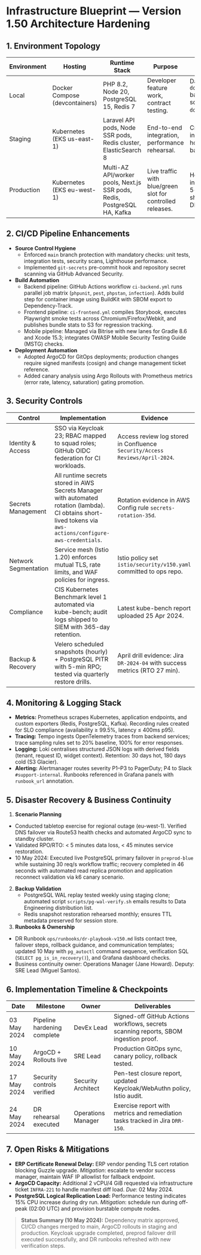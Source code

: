 # Infrastructure Blueprint — Version 1.50 Architecture Hardening

## 1. Environment Topology
| Environment | Hosting | Runtime Stack | Purpose | DR Strategy | Observability |
| --- | --- | --- | --- | --- | --- |
| Local | Docker Compose (devcontainers) | PHP 8.2, Node 20, PostgreSQL 15, Redis 7 | Developer feature work, contract testing. | Daily snapshot via `docker volume` backups; restore scripts published in `docs/dev/restore.md`. | Local Grafana agent streaming to staging Loki for parity. |
| Staging | Kubernetes (EKS us-east-1) | Laravel API pods, Node SSR pods, Redis cluster, ElasticSearch 8 | End-to-end integration, performance rehearsal. | Cross-region replica in us-west-2 with hourly Velero backups. | Prometheus + Tempo + Loki with SLO burn-rate alerts. |
| Production | Kubernetes (EKS eu-west-1) | Multi-AZ API/worker pools, Next.js SSR pods, Redis, PostgreSQL HA, Kafka | Live traffic with blue/green slot for controlled releases. | Hot standby cluster in eu-central-1 with 5-min WAL shipping; monthly DR game days. | Managed Grafana Cloud with PagerDuty on-call integrations. |

## 2. CI/CD Pipeline Enhancements
- **Source Control Hygiene**
  - Enforced `main` branch protection with mandatory checks: unit tests, integration tests, security scans, Lighthouse performance.
  - Implemented `git-secrets` pre-commit hook and repository secret scanning via GitHub Advanced Security.
- **Build Automation**
  - Backend pipeline: GitHub Actions workflow `ci-backend.yml` runs parallel job matrix (`phpunit`, `pest`, `phpstan`, `infection`). Adds build step for container image using BuildKit with SBOM export to Dependency-Track.
  - Frontend pipeline: `ci-frontend.yml` compiles Storybook, executes Playwright smoke tests across Chromium/Firefox/Webkit, and publishes bundle stats to S3 for regression tracking.
  - Mobile pipeline: Managed via Bitrise with new lanes for Gradle 8.6 and Xcode 15.3; integrates OWASP Mobile Security Testing Guide (MSTG) checks.
- **Deployment Automation**
  - Adopted ArgoCD for GitOps deployments; production changes require signed manifests (cosign) and change management ticket reference.
  - Added canary analysis using Argo Rollouts with Prometheus metrics (error rate, latency, saturation) gating promotion.

## 3. Security Controls
| Control | Implementation | Evidence |
| --- | --- | --- |
| Identity & Access | SSO via Keycloak 23; RBAC mapped to squad roles; GitHub OIDC federation for CI workloads. | Access review log stored in Confluence `Security/Access Reviews/April-2024`. |
| Secrets Management | All runtime secrets stored in AWS Secrets Manager with automated rotation (lambda). CI obtains short-lived tokens via `aws-actions/configure-aws-credentials`. | Rotation evidence in AWS Config rule `secrets-rotation-35d`. |
| Network Segmentation | Service mesh (Istio 1.20) enforces mutual TLS, rate limits, and WAF policies for ingress. | Istio policy set `istio/security/v150.yaml` committed to ops repo. |
| Compliance | CIS Kubernetes Benchmark level 1 automated via kube-bench; audit logs shipped to SIEM with 365-day retention. | Latest kube-bench report uploaded 25 Apr 2024. |
| Backup & Recovery | Velero scheduled snapshots (hourly) + PostgreSQL PITR with 5-min RPO; tested via quarterly restore drills. | April drill evidence: Jira `DR-2024-04` with success metrics (RTO 27 min). |

## 4. Monitoring & Logging Stack
- **Metrics:** Prometheus scrapes Kubernetes, application endpoints, and custom exporters (Redis, PostgreSQL, Kafka). Recording rules created for SLO compliance (availability ≥ 99.5%, latency ≤ 400ms p95).
- **Tracing:** Tempo ingests OpenTelemetry traces from backend services; trace sampling rules set to 20% baseline, 100% for error responses.
- **Logging:** Loki centralises structured JSON logs with derived fields (tenant, request ID, widget context). Retention: 30 days hot, 180 days cold (S3 Glacier).
- **Alerting:** Alertmanager routes severity P1–P3 to PagerDuty; P4 to Slack `#support-internal`. Runbooks referenced in Grafana panels with `runbook_url` annotation.

## 5. Disaster Recovery & Business Continuity
1. **Scenario Planning**
 - Conducted tabletop exercise for regional outage (eu-west-1). Verified DNS failover via Route53 health checks and automated ArgoCD sync to standby cluster.
 - Validated RPO/RTO: < 5 minutes data loss, < 45 minutes service restoration.
  - 10 May 2024: Executed live PostgreSQL primary failover in `preprod-blue` while sustaining 30 req/s workflow traffic; recovery completed in 46 seconds with automated read replica promotion and application reconnect validation via k6 canary scenario.
2. **Backup Validation**
   - PostgreSQL WAL replay tested weekly using staging clone; automated script `scripts/pg-wal-verify.sh` emails results to Data Engineering distribution list.
   - Redis snapshot restoration rehearsed monthly; ensures TTL metadata preserved for session store.
3. **Runbooks & Ownership**
  - DR Runbook `ops/runbooks/dr-playbook-v150.md` lists contact tree, failover steps, rollback guidance, and communication templates; updated 10 May with `pg_autoctl` command sequence, verification SQL (`SELECT pg_is_in_recovery()`), and Grafana dashboard checks.
   - Business continuity owner: Operations Manager (Jane Howard). Deputy: SRE Lead (Miguel Santos).

## 6. Implementation Timeline & Checkpoints
| Date | Milestone | Owner | Deliverables |
| --- | --- | --- | --- |
| 03 May 2024 | Pipeline hardening complete | DevEx Lead | Signed-off GitHub Actions workflows, secrets scanning reports, SBOM ingestion proof. |
| 10 May 2024 | ArgoCD + Rollouts live | SRE Lead | Production GitOps sync, canary policy, rollback tested. |
| 17 May 2024 | Security controls verified | Security Architect | Pen-test closure report, updated Keycloak/WebAuthn policy, Istio audit. |
| 24 May 2024 | DR rehearsal executed | Operations Manager | Exercise report with metrics and remediation tasks tracked in Jira `DRR-150`. |

## 7. Open Risks & Mitigations
- **ERP Certificate Renewal Delay:** ERP vendor pending TLS cert rotation blocking Guzzle upgrade. *Mitigation*: escalate to vendor success manager, maintain WAF IP allowlist for fallback endpoint.
- **ArgoCD Capacity:** Additional 2 vCPU/4 GiB requested via infrastructure ticket `INFRA-221` to handle manifest diff load. *Due*: 02 May 2024.
- **PostgreSQL Logical Replication Load:** Performance testing indicates 15% CPU increase during dry run. *Mitigation*: schedule run during off-peak (02:00 UTC) and provision burstable compute nodes.

> **Status Summary (10 May 2024):** Dependency matrix approved, CI/CD changes merged to main, ArgoCD rollouts in staging and production. Keycloak upgrade completed, preprod failover drill executed successfully, and DR runbooks refreshed with new verification steps.
